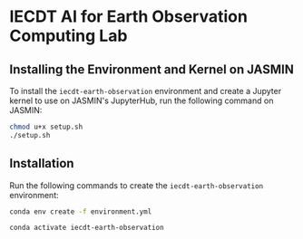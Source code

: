 # IECDT AI for Earth Observation Computing Lab

## Installing the Environment and Kernel on JASMIN
To install the `iecdt-earth-observation` environment and create a Jupyter kernel to use on JASMIN's JupyterHub, run the following command on JASMIN:

```bash
chmod u+x setup.sh
./setup.sh
```

## Installation

Run the following commands to create the `iecdt-earth-observation` environment:

```bash
conda env create -f environment.yml

conda activate iecdt-earth-observation
```
